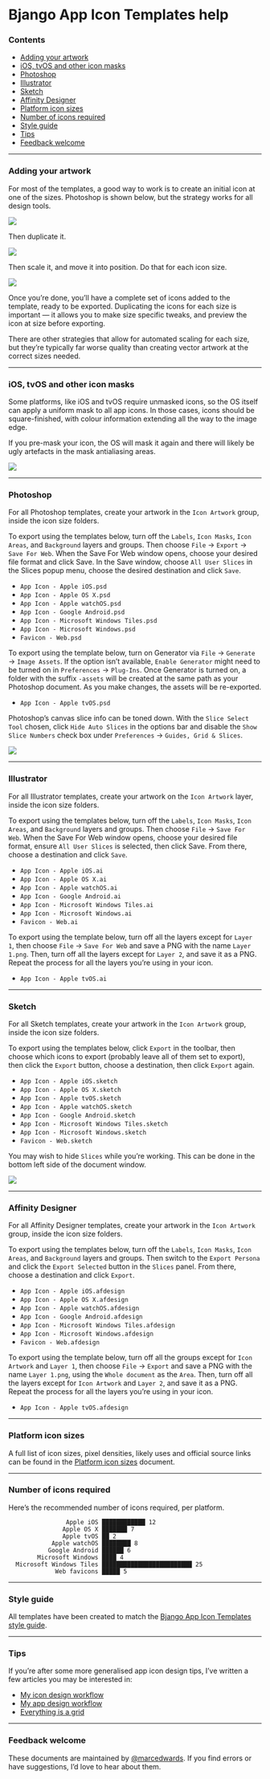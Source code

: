 # Bjango App Icon Templates help

### Contents

- [Adding your artwork](https://github.com/bjango/Bjango-Templates/blob/master/Help/Help.md#adding-your-artwork)
- [iOS, tvOS and other icon masks](https://github.com/bjango/Bjango-Templates/blob/master/Help/Help.md#ios-tvos-and-other-icon-masks)
- [Photoshop](https://github.com/bjango/Bjango-Templates/blob/master/Help/Help.md#photoshop)
- [Illustrator](https://github.com/bjango/Bjango-Templates/blob/master/Help/Help.md#illustrator)
- [Sketch](https://github.com/bjango/Bjango-Templates/blob/master/Help/Help.md#sketch)
- [Affinity Designer](https://github.com/bjango/Bjango-Templates/blob/master/Help/Help.md#affinity-designer)
- [Platform icon sizes](https://github.com/bjango/Bjango-Templates/blob/master/Help/Icon%20Sizes.md)
- [Number of icons required](https://github.com/bjango/Bjango-Templates/blob/master/Help/Help.md#number-of-icons-required)
- [Style guide](https://github.com/bjango/Bjango-Templates/blob/master/Help/Style%20Guide.md)
- [Tips](https://github.com/bjango/Bjango-Templates/blob/master/Help/Help.md#tips)
- [Feedback welcome](https://github.com/bjango/Bjango-Templates/blob/master/Help/Help.md#feedback-welcome)

-----

### Adding your artwork

For most of the templates, a good way to work is to create an initial icon at one of the sizes. Photoshop is shown below, but the strategy works for all design tools.

![](/Help/images/create-step-1.png)

Then duplicate it.

![](/Help/images/create-step-2.png)

Then scale it, and move it into position. Do that for each icon size.

![](/Help/images/create-step-3.png)

Once you’re done, you’ll have a complete set of icons added to the template, ready to be exported. Duplicating the icons for each size is important — it allows you to make size specific tweaks, and preview the icon at size before exporting.

There are other strategies that allow for automated scaling for each size, but they’re typically far worse quality than creating vector artwork at the correct sizes needed.

-----

### iOS, tvOS and other icon masks

Some platforms, like iOS and tvOS require unmasked icons, so the OS itself can apply a uniform mask to all app icons. In those cases, icons should be square-finished, with colour information extending all the way to the image edge.

If you pre-mask your icon, the OS will mask it again and there will likely be ugly artefacts in the mask antialiasing areas.

![](/Help/images/icon-masks.png)

-----

### Photoshop

For all Photoshop templates, create your artwork in the `Icon Artwork` group, inside the icon size folders.

To export using the templates below, turn off the `Labels`, `Icon Masks`, `Icon Areas`, and `Background` layers and groups. Then choose `File` → `Export` → `Save For Web`. When the Save For Web window opens, choose your desired file format and click Save. In the Save window, choose `All User Slices` in the Slices popup menu, choose the desired destination and click `Save`.

- `App Icon - Apple iOS.psd`- `App Icon - Apple OS X.psd`- `App Icon - Apple watchOS.psd`- `App Icon - Google Android.psd`- `App Icon - Microsoft Windows Tiles.psd`- `App Icon - Microsoft Windows.psd`- `Favicon - Web.psd`

To export using the template below, turn on Generator via `File` → `Generate` → `Image Assets`. If the option isn’t available, `Enable Generator` might need to be turned on in `Preferences` → `Plug-Ins`. Once Generator is turned on, a folder with the suffix `-assets` will be created at the same path as your Photoshop document. As you make changes, the assets will be re-exported.

- `App Icon - Apple tvOS.psd`Photoshop’s canvas slice info can be toned down. With the `Slice Select Tool` chosen, click `Hide Auto Slices` in the options bar and disable the `Show Slice Numbers` check box under `Preferences` → `Guides, Grid & Slices`.![](/Help/images/photoshop-slices.png)-----

### Illustrator

For all Illustrator templates, create your artwork on the `Icon Artwork` layer, inside the icon size folders.

To export using the templates below, turn off the `Labels`, `Icon Masks`, `Icon Areas`, and `Background` layers and groups. Then choose `File` → `Save For Web`. When the Save For Web window opens, choose your desired file format, ensure `All User Slices` is selected, then click Save. From there, choose a destination and click `Save`.

- `App Icon - Apple iOS.ai`- `App Icon - Apple OS X.ai`- `App Icon - Apple watchOS.ai`- `App Icon - Google Android.ai`- `App Icon - Microsoft Windows Tiles.ai`- `App Icon - Microsoft Windows.ai`- `Favicon - Web.ai`

To export using the template below, turn off all the layers except for `Layer 1`, then choose `File` → `Save For Web` and save a PNG with the name `Layer 1.png`. Then, turn off all the layers except for `Layer 2`, and save it as a PNG. Repeat the process for all the layers you’re using in your icon.

- `App Icon - Apple tvOS.ai`-----

### Sketch

For all Sketch templates, create your artwork in the `Icon Artwork` group, inside the icon size folders.

To export using the templates below, click `Export` in the toolbar, then choose which icons to export (probably leave all of them set to export), then click the `Export` button, choose a destination, then click `Export` again.

- `App Icon - Apple iOS.sketch`- `App Icon - Apple OS X.sketch`- `App Icon - Apple tvOS.sketch`- `App Icon - Apple watchOS.sketch`- `App Icon - Google Android.sketch`- `App Icon - Microsoft Windows Tiles.sketch`- `App Icon - Microsoft Windows.sketch`- `Favicon - Web.sketch`

You may wish to hide `Slices` while you’re working. This can be done in the bottom left side of the document window.

![](/Help/images/sketch-slices.png)

-----

### Affinity Designer

For all Affinity Designer templates, create your artwork in the `Icon Artwork` group, inside the icon size folders.

To export using the templates below, turn off the `Labels`, `Icon Masks`, `Icon Areas`, and `Background` layers and groups. Then switch to the `Export Persona` and click the `Export Selected` button in the `Slices` panel. From there, choose a destination and click `Export`.

- `App Icon - Apple iOS.afdesign`- `App Icon - Apple OS X.afdesign`- `App Icon - Apple watchOS.afdesign`- `App Icon - Google Android.afdesign`- `App Icon - Microsoft Windows Tiles.afdesign`- `App Icon - Microsoft Windows.afdesign`- `Favicon - Web.afdesign`

To export using the template below, turn off all the groups except for `Icon Artwork` and `Layer 1`, then choose `File` → `Export` and save a PNG with the name `Layer 1.png`, using the `Whole document` as the `Area`. Then, turn off all the layers except for `Icon Artwork` and `Layer 2`, and save it as a PNG. Repeat the process for all the layers you’re using in your icon.

- `App Icon - Apple tvOS.afdesign`-----

### Platform icon sizes

A full list of icon sizes, pixel densities, likely uses and official source links can be found in the [Platform icon sizes](https://github.com/bjango/Bjango-Templates/blob/master/Help/Icon%20Sizes.md) document.

-----

### Number of icons required

Here’s the recommended number of icons required, per platform.

```
                Apple iOS ████████████ 12
               Apple OS X ███████ 7
               Apple tvOS ██ 2
            Apple watchOS ████████ 8
           Google Android ██████ 6
        Microsoft Windows ████ 4
  Microsoft Windows Tiles █████████████████████████ 25
             Web favicons █████ 5
```

-----

### Style guide

All templates have been created to match the [Bjango App Icon Templates style guide](https://github.com/bjango/Bjango-Templates/blob/master/Help/Style%20Guide.md).

-----

### Tips

If you’re after some more generalised app icon design tips, I’ve written a few articles you may be interested in:

- [My icon design workflow](https://bjango.com/articles/icondesignworkflow/)
- [My app design workflow](https://bjango.com/articles/appdesignworkflow/)
- [Everything is a grid](https://bjango.com/articles/everythingisagrid/)

-----

### Feedback welcome

These documents are maintained by [@marcedwards](https://twitter.com/marcedwards). If you find errors or have suggestions, I’d love to hear about them.